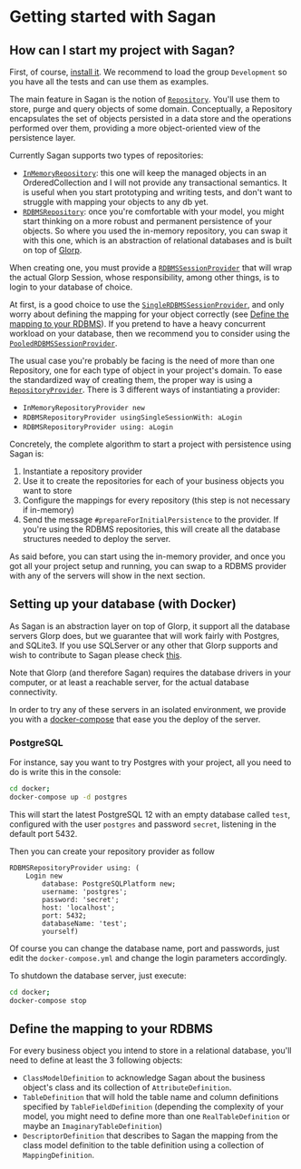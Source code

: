 # Getting started with Sagan

## How can I start my project with Sagan?

First, of course, [install it](how-to/how-to-load-in-pharo.md). We recommend to
load the
group `Development` so you have all the tests and can use them as examples.

The main feature in Sagan is the notion of [`Repository`](../source/Sagan-Core/Repository.class.st).
You'll use them to store, purge and query objects of some domain. Conceptually,
a Repository encapsulates the set of objects persisted in a data store and the
operations performed over them, providing a more object-oriented view of the
persistence layer.

Currently Sagan supports two types of repositories:

- [`InMemoryRepository`](../source/Sagan-Core/InMemoryRepository.class.st): this
  one will keep the managed objects in an OrderedCollection and I will not provide
  any transactional semantics. It is useful when you start prototyping and
  writing tests, and don't want to struggle with mapping your objects to any db yet.
- [`RDBMSRepository`](../source/Sagan-RDBMS/RDBMSRepository.class.st): once you're
  comfortable with your model, you might start thinking on a more robust and
  permanent persistence of your objects. So where you used the in-memory
  repository, you can swap it with this one, which is an abstraction of
  relational databases and is built on top of [Glorp](https://github.com/pharo-rdbms/glorp).

When creating one, you must provide a [`RDBMSSessionProvider`](../source/Sagan-RDBMS/RDBMSSessionProvider.class.st)
that will wrap the actual Glorp Session, whose responsibility, among other
things, is to login to your database of choice.

At first, is a good choice to use the [`SingleRDBMSSessionProvider`](../source/Sagan-RDBMS/SingleRDBMSSessionProvider.class.st),
and only worry about defining the mapping for your object correctly (see
[Define the mapping to your RDBMS](#define-the-mapping-to-your-rdbms)).
If you pretend to have a heavy concurrent workload on your database, then we
recommend you to consider using the [`PooledRDBMSSessionProvider`](../source/Sagan-RDBMS/PooledRDBMSSessionProvider.class.st).

The usual case you're probably be facing is the need of more than one Repository,
one for each type of object in your project's domain. To ease the
standardized way of creating them, the proper way is using a [`RepositoryProvider`](../source/Sagan-Core/RepositoryProvider.class.st).
There is 3 different ways of instantiating a provider:

- `InMemoryRepositoryProvider new`
- `RDBMSRepositoryProvider usingSingleSessionWith: aLogin`
- `RDBMSRepositoryProvider using: aLogin`

Concretely, the complete algorithm to start a project with persistence using
Sagan is:

1. Instantiate a repository provider
2. Use it to create the repositories for each of your business objects you want
   to store
3. Configure the mappings for every repository (this step is not necessary if in-memory)
4. Send the message `#prepareForInitialPersistence` to the provider. If you're
   using the RDBMS repositories, this will create all the database structures
   needed to deploy the server.

As said before, you can start using the in-memory provider, and once you got
all your project setup and running, you can swap to a RDBMS provider with any of
the servers will show in the next section.

## Setting up your database (with Docker)

As Sagan is an abstraction layer on top of Glorp, it support all the database
servers Glorp does, but we guarantee that will work fairly with Postgres, and
SQLite3. If you use SQLServer or any other that Glorp supports and wish to
contribute to Sagan please check [this](../CONTRIBUTING.md).

Note that Glorp (and therefore Sagan) requires the database drivers in your
computer, or at least a reachable server, for the actual database connectivity.

In order to try any of these servers in an isolated environment, we provide you
with a [docker-compose](../docker/docker-compose.yml) that ease you the deploy of
the server.

### PostgreSQL

For instance, say you want to try Postgres with your project, all you need to do
is write this in the console:

```bash
cd docker; 
docker-compose up -d postgres
```

This will start the latest PostgreSQL 12 with an empty database called `test`,
configured with the user `postgres` and password `secret`, listening in the
default port 5432.

Then you can create your repository provider as follow

```smalltalk
RDBMSRepositoryProvider using: (
    Login new
        database: PostgreSQLPlatform new;
        username: 'postgres';
        password: 'secret';
        host: 'localhost';
        port: 5432;
        databaseName: 'test';
        yourself)
```

Of course you can change the database name, port and passwords, just edit the
`docker-compose.yml` and change the login parameters accordingly.

To shutdown the database server, just execute:

```bash
cd docker; 
docker-compose stop 
```

## Define the mapping to your RDBMS

For every business object you intend to store in a relational database, you'll
need to define at least the 3 following objects:

- `ClassModelDefinition` to acknowledge Sagan about the business object's class
  and its collection of `AttributeDefinition`.
- `TableDefinition` that will hold the table name and column definitions
  specified by `TableFieldDefinition` (depending the complexity of your model,
  you might need to define more than one `RealTableDefinition` or maybe an `ImaginaryTableDefinition`)
- `DescriptorDefinition` that describes to Sagan the mapping from the class model
  definition to the table definition using a collection of `MappingDefinition`.
